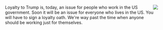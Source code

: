 <img src="http://scripting.com/images/2020/02/22/rodneyDangerfield.png" border="0" align="right">Loyalty to Trump is, today, an issue for people who work in the US government. Soon it will be an issue for everyone who lives in the US. You will have to sign a loyalty oath. We're way past the time when anyone should be working just for themselves.
